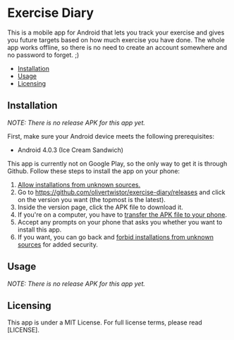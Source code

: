 # Exercise Diary
This is a mobile app for Android that lets you track your exercise and gives
you future targets based on how much exercise you have done. The whole app
works offline, so there is no need to create an account somewhere and no
password to forget. ;)

* [Installation](#installation)
* [Usage](#usage)
* [Licensing](#licensing)

## Installation
*NOTE: There is no release APK for this app yet.*

First, make sure your Android device meets the following prerequisites:
* Android 4.0.3 (Ice Cream Sandwich)

This app is currently not on Google Play, so the only way to get it is through
Github. Follow these steps to install the app on your phone:
1. [Allow installations from unknown sources.][1]
1. Go to https://github.com/olivertwistor/exercise-diary/releases and click on
the version you want (the topmost is the latest).
1. Inside the version page, click the APK file to download it.
1. If you're on a computer, you have to [transfer the APK file to your
phone][2].
1. Accept any prompts on your phone that asks you whether you want to install
this app.
1. If you want, you can go back and [forbid installations from unknown
sources][1] for added security.

## Usage
*NOTE: There is no release APK for this app yet.*

## Licensing
This app is under a MIT License. For full license terms, please read [LICENSE].


[1]: https://www.verizon.com/support/knowledge-base-222186/
[2]: https://stackoverflow.com/a/9718239/2267803
